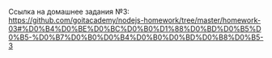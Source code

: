 Ссылка на домашнее задания №3:
https://github.com/goitacademy/nodejs-homework/tree/master/homework-03#%D0%B4%D0%BE%D0%BC%D0%B0%D1%88%D0%BD%D0%B5%D0%B5-%D0%B7%D0%B0%D0%B4%D0%B0%D0%BD%D0%B8%D0%B5-3

